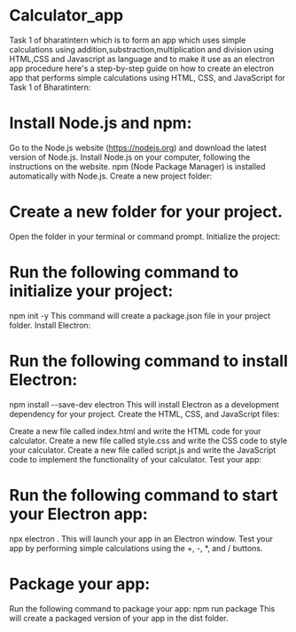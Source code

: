 # Calculator_app
Task 1 of bharatintern which is to form an app which uses simple calculations using addition,substraction,multiplication and division using HTML,CSS and Javascript as language  and to make it use as an electron app procedure
here's a step-by-step guide on how to create an electron app that performs simple calculations using HTML, CSS, and JavaScript for Task 1 of Bharatintern:

# Install Node.js and npm:

Go to the Node.js website (https://nodejs.org) and download the latest version of Node.js.
Install Node.js on your computer, following the instructions on the website.
npm (Node Package Manager) is installed automatically with Node.js.
Create a new project folder:

# Create a new folder for your project.
Open the folder in your terminal or command prompt.
Initialize the project:

# Run the following command to initialize your project:
npm init -y
This command will create a package.json file in your project folder.
Install Electron:

# Run the following command to install Electron:
npm install --save-dev electron
This will install Electron as a development dependency for your project.
Create the HTML, CSS, and JavaScript files:

Create a new file called index.html and write the HTML code for your calculator.
Create a new file called style.css and write the CSS code to style your calculator.
Create a new file called script.js and write the JavaScript code to implement the functionality of your calculator.
Test your app:

# Run the following command to start your Electron app:
npx electron .
This will launch your app in an Electron window.
Test your app by performing simple calculations using the +, -, *, and / buttons.
# Package your app:

Run the following command to package your app:
npm run package
This will create a packaged version of your app in the dist folder.
